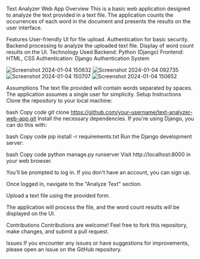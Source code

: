 Text Analyzer Web App
Overview
This is a basic web application designed to analyze the text provided in a text file. The application counts the occurrences of each word in the document and presents the results on the user interface.

Features
User-friendly UI for file upload.
Authentication for basic security.
Backend processing to analyze the uploaded text file.
Display of word count results on the UI.
Technology Used
Backend: Python (Django)
Frontend: HTML, CSS
Authentication: Django Authentication System


![Screenshot 2024-01-04 150632](https://github.com/nikhil0235/text_analyzer/assets/109364387/e0e009e1-e0ae-4140-8dd6-bb6ca479aedb)
![Screenshot 2024-01-04 092735](https://github.com/nikhil0235/text_analyzer/assets/109364387/ffe5709b-e393-4f67-9bb2-d204da90cb6d)
![Screenshot 2024-01-04 150707](https://github.com/nikhil0235/text_analyzer/assets/109364387/8471e697-55d0-4435-a7e3-297140236d50)
![Screenshot 2024-01-04 150652](https://github.com/nikhil0235/text_analyzer/assets/109364387/9fc67ea6-f8b6-4af8-84e5-9f7383595221)

Assumptions
The text file provided will contain words separated by spaces.
The application assumes a single user for simplicity.
Setup Instructions
Clone the repository to your local machine:

bash
Copy code
git clone https://github.com/your-username/text-analyzer-web-app.git
Install the necessary dependencies. If you're using Django, you can do this with:

bash
Copy code
pip install -r requirements.txt
Run the Django development server:

bash
Copy code
python manage.py runserver
Visit http://localhost:8000 in your web browser.

You'll be prompted to log in. If you don't have an account, you can sign up.

Once logged in, navigate to the "Analyze Text" section.

Upload a text file using the provided form.

The application will process the file, and the word count results will be displayed on the UI.

Contributions
Contributions are welcome! Feel free to fork this repository, make changes, and submit a pull request.

Issues
If you encounter any issues or have suggestions for improvements, please open an issue on the GitHub repository.


